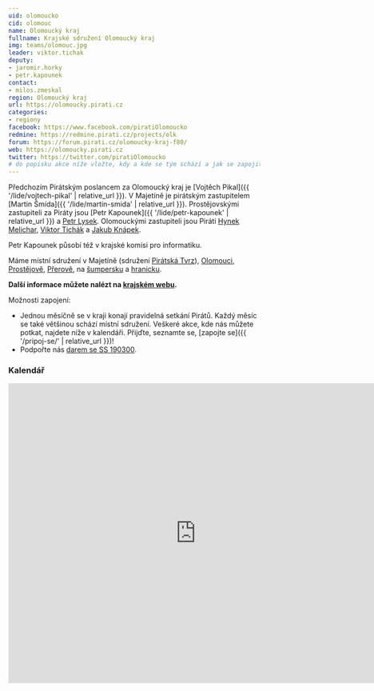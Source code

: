 ```yaml
---
uid: olomoucko
cid: olomouc
name: Olomoucký kraj
fullname: Krajské sdružení Olomoucký kraj
img: teams/olomouc.jpg
leader: viktor.tichak
deputy:
- jaromir.horky
- petr.kapounek
contact:
- milos.zmeskal
region: Olomoucký kraj
url: https://olomoucky.pirati.cz
categories:
- regiony
facebook: https://www.facebook.com/piratiOlomoucko
redmine: https://redmine.pirati.cz/projects/olk
forum: https://forum.pirati.cz/olomoucky-kraj-f80/
web: https://olomoucky.pirati.cz
twitter: https://twitter.com/piratiOlomoucko
# do popisku akce níže vložte, kdy a kde se tým schází a jak se zapojit
---
```


Předchozím Pirátským poslancem za Olomoucký kraj je [Vojtěch Pikal]({{ '/lide/vojtech-pikal' | relative_url }}).
V Majetíně je pirátským zastupitelem [Martin Šmída]({{ '/lide/martin-smida' | relative_url }}). Prostějovskými zastupiteli za Piráty jsou [Petr Kapounek]({{ '/lide/petr-kapounek' | relative_url }}) a [Petr Lysek](https://olomoucky.pirati.cz/lide/petr-lysek/). Olomouckými zastupiteli jsou Piráti [Hynek Melichar](https://olomoucky.pirati.cz/lide/hynek-melichar/), [Viktor Tichák](https://olomoucky.pirati.cz/lide/viktor-tichak/) a [Jakub Knápek](https://olomoucky.pirati.cz/lide/jakub-knapek/).

Petr Kapounek působí též v krajské komisi pro informatiku.

Máme místní sdružení v Majetíně (sdružení [Pirátská Tvrz](https://olomoucky.pirati.cz/mistni-sdruzeni/piratska-tvrz/)), [Olomouci](https://olomoucky.pirati.cz/mistni-sdruzeni/olomouc/), [Prostějově](https://olomoucky.pirati.cz/mistni-sdruzeni/prostejov/), [Přerově](https://olomoucky.pirati.cz/mistni-sdruzeni/prerov/), na [šumpersku](https://olomoucky.pirati.cz/mistni-sdruzeni/sumpersko/) a [hranicku](https://olomoucky.pirati.cz/mistni-sdruzeni/hranicko/).

**Další informace můžete nalézt na [krajském webu](https://olomoucky.pirati.cz).**

Možnosti zapojení:

  * Jednou měsíčně se v kraji konají pravidelná setkání Pirátů. Každý měsíc se také většinou schází místní sdružení. Veškeré akce, kde nás můžete potkat, najdete níže v kalendáři. Přijďte, seznamte se, [zapojte se]({{ '/pripoj-se/' | relative_url }})!
  * Podpořte nás [darem se SS 190300](https://dary.pirati.cz/).

### Kalendář
<iframe src="https://calendar.google.com/calendar/embed?src=0014epo7k8kbgpgq3gaudeodnc%40group.calendar.google.com&ctz=Europe/Prague" style="border: 0" width="750" height="600" frameborder="0" scrolling="no"></iframe>
